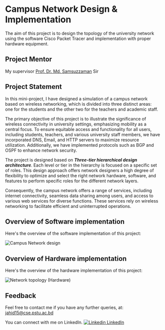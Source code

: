 # Campus Network Design & Implementation

The aim of this project is to design the topology of the university network using the software Cisco Packet Tracer and implementation with proper hardware equipment.


## Project Mentor
My supervisor [Prof. Dr. Md. Samsuzzaman](https://www.researchgate.net/profile/Md-Samsuzzaman-2) Sir

## Project Statement
In this mini-project, I have designed a simulation of a campus network based on wireless networking, which is divided into three distinct areas: one for the students and the other two for the teachers and academic staff. 

The primary objective of this project is to illustrate the significance of wireless connectivity in university settings, emphasizing mobility as a central focus. To ensure equitable access and functionality for all users, including students, teachers, and various university staff members, we have incorporated DNS, Email, and HTTP servers to maximize resource utilization. Additionally, we have implemented protocols such as BGP and OSPF to enhance network security.

The project is designed based on ***Three-tier hierarchical design architecture***. Each level or tier in the hierarchy is focused on a specific set of roles. This design approach offers network designers a high degree of flexibility to optimize and select the right network hardware, software, and features to perform specific roles for the different network layers.

Consequently, the campus network offers a range of services, including internet connectivity, seamless data sharing among users, and access to various web services for diverse functions. These services rely on wireless networking to facilitate efficient and uninterrupted operations.
## Overview of Software implementation
Here's the overview of the software implementation of this project:

![Campus Network design](https://github.com/Jahid-Hasan-96/Campus_Network_Design_and_Implementation/assets/67227023/955c1336-afc8-45fb-8f43-10988da4557a)
## Overview of Hardware implementation
Here's the overview of the hardware implementation of this project:

![Network topology (Hardware)](https://github.com/Jahid-Hasan-96/Campus_Network_Design_and_Implementation/assets/67227023/f737428f-ab95-4d76-b3b8-8a19a12c8060)
## Feedback

Feel free to contact me if you have any further queries, at: <jahid15@cse.pstu.ac.bd>

You can connect with me on LinkedIn.
[![Linkedin](https://i.stack.imgur.com/gVE0j.png) LinkedIn](https://www.linkedin.com/in/mmjahidhasan/)

